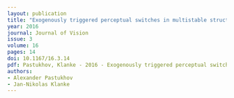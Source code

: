```yaml
---
layout: publication
title: "Exogenously triggered perceptual switches in multistable structure-from-motion occur in the absence of visual awareness"
year: 2016
journal: Journal of Vision
issue: 3
volume: 16
pages: 14
doi: 10.1167/16.3.14
pdf: Pastukhov, Klanke - 2016 - Exogenously triggered perceptual switches in multistable structure-from-motion occur in the absence of visual.pdf
authors:
- Alexander Pastukhov
- Jan-Nikolas Klanke
---
```

